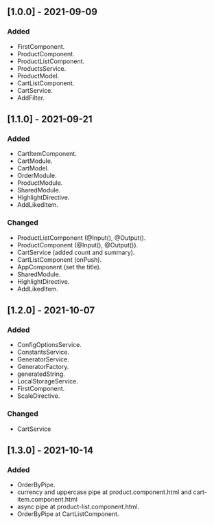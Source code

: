 ## [1.0.0] - 2021-09-09
### Added

- FirstComponent.
- ProductComponent.
- ProductListComponent.
- ProductsService.
- ProductModel.
- CartListComponent.
- CartService.
- AddFilter.
## [1.1.0] - 2021-09-21
### Added

- CartItemComponent.
- CartModule.
- CartModel.
- OrderModule.
- ProductModule.
- SharedModule.
- HighlightDirective.
- AddLikedItem.
### Changed

- ProductListComponent (@Input(), @Output().
- ProductComponent (@Input(), @Output()).
- CartService (added count and summary).
- CartListComponent (onPush).
- AppComponent (set the title).
- SharedModule.
- HighlightDirective.
- AddLikedItem.

## [1.2.0] - 2021-10-07
### Added

- ConfigOptionsService.
- ConstantsService.
- GeneratorService.
- GeneratorFactory.
- generatedString.
- LocalStorageService.
- FirstComponent.
- ScaleDirective.
### Changed

- CartService 


## [1.3.0] - 2021-10-14
### Added

- OrderByPipe.
- currency and uppercase pipe at product.component.html and cart-item.component.html
- async pipe at product-list.component.html.
- OrderByPipe at CartListComponent.
